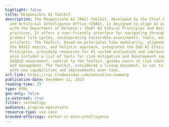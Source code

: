 ```yaml
---
highlight: false
title: Responsible AI Toolkit
description: The Responsible AI (RAI) Toolkit, developed by the Chief Digital
  and Artificial Intelligence Office (CDAO), is designed to align AI projects
  with the Department of Defense's (DoD) AI Ethical Principles and best
  practices. It offers a user-friendly interface for navigating through AI
  product life cycles, incorporating tailorable assessments, tools, and
  artifacts. The Toolkit, based on principles like modularity, alignment with
  the RASCI matrix, and holistic approach, integrates the DoD AI Ethical
  Principles, providing resources for AI system evaluation and improvement. It
  also includes a list of tools for risk mitigation and development support. The
  SHIELD assessment, central to the Toolkit, guides users in risk identification
  and management. The Toolkit, considered a living document, is set to evolve
  with new capabilities and improvements over time.
url-link: https://rai.tradewindai.com/executive-summary
publication-date: December 11, 2023
reading-time: 25
type: HTML
gov-only: false
is-external: true
filter: technology
audience: program-operations
resource-type: use-case
branded-offerings: market-it-data-intelligence
---
```

